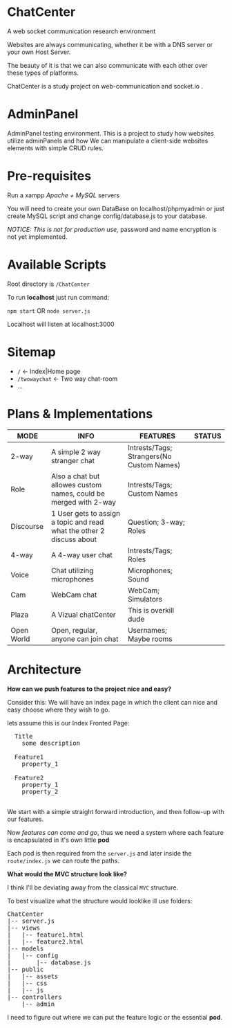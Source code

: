 # ChatCenter

A web socket communication research environment

Websites are always communicating, whether it be with a 
DNS server or your own Host Server.

The beauty of it is that we can also communicate with each other over 
these types of platforms.

ChatCenter is a study project on web-communication
and socket.io .

# AdminPanel

AdminPanel testing environment.
This is a project to study how websites utilize adminPanels 
and how We can manipulate a client-side websites elements with
simple CRUD rules.

# Pre-requisites

Run a xampp *Apache + MySQL* servers 

You will need to create your own DataBase on
localhost/phpmyadmin or just create MySQL script
and change config/database.js to your database.

*NOTICE:* _This is not for production use,_ 
password and name encryption is not yet implemented.

# Available Scripts

Root directory is `/ChatCenter`

To run **localhost** just run command:

`npm start` OR `node server.js`

Localhost will listen at localhost:3000

# Sitemap

+ `/`           <- Index|Home page
+ `/twowaychat` <- Two way chat-room
+ ...

# Plans & Implementations

| MODE      	| INFO                                                                  	| FEATURES                                  	| STATUS 	|
|-----------	|-----------------------------------------------------------------------	|-------------------------------------------	|--------	|
| 2-way     	| A simple 2 way stranger chat                                          	| Intrests/Tags; Strangers(No Custom Names) 	|        	|
| Role      	| Also a chat but allowes custom names,  could be merged with 2-way     	| Intrests/Tags; Custom Names               	|        	|
| Discourse 	| 1 User gets to assign a topic and read what the other 2 discuss about 	| Question; 3-way; Roles                    	|        	|
| 4-way     	| A 4-way user chat                                                     	| Intrests/Tags; Roles                      	|        	|
| Voice     	| Chat utilizing microphones                                            	| Microphones; Sound                        	|        	|
| Cam       	| WebCam chat                                                           	| WebCam; Simulators                        	|        	|
| Plaza     	| A Vizual chatCenter                                                   	| This is overkill dude                     	|        	|
| Open World	| Open, regular, anyone can join chat                                   	| Usernames; Maybe rooms                    	|        	|



# Architecture

**How can we push features to the project nice and easy?**

Consider this:
 We will have an index page in which the client 
 can nice and easy choose where they wish to go.
 
 lets assume this is our Index Fronted Page:
 
 <pre>
  Title 
    some description
  
  Feature1
    property_1
  
  Feature2
    property_1 
    property_2
 </pre>

We start with a simple straight forward introduction, and
then follow-up with our features.

Now _features can come and go_, thus we need
a system where each feature is encapsulated in it's own
little **pod** 

Each pod is then required from the `server.js` and later
inside the `route/index.js` we can route the paths.

**What would the MVC structure look like?**

I think I'll be deviating away from the classical `MVC` structure.

To best visualize what the structure would looklike ill use folders:

<pre>
ChatCenter
|-- server.js
|-- views
|   |-- feature1.html
|   |-- feature2.html
|-- models
|   |-- config
|       |-- database.js
|-- public
|   |-- assets
|   |-- css
|   |-- js
|-- controllers
    |-- admin
</pre>

I need to figure out where we can put the feature logic or the essential **pod**.



















